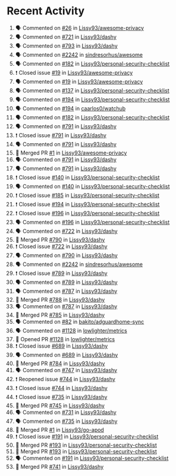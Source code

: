 # Recent Activity

<!--START_SECTION:activity-->
1. 🗣 Commented on [#26](https://github.com/Lissy93/awesome-privacy/issues/26) in [Lissy93/awesome-privacy](https://github.com/Lissy93/awesome-privacy)
2. 🗣 Commented on [#721](https://github.com/Lissy93/dashy/issues/721) in [Lissy93/dashy](https://github.com/Lissy93/dashy)
3. 🗣 Commented on [#793](https://github.com/Lissy93/dashy/issues/793) in [Lissy93/dashy](https://github.com/Lissy93/dashy)
4. 🗣 Commented on [#2242](https://github.com/sindresorhus/awesome/issues/2242) in [sindresorhus/awesome](https://github.com/sindresorhus/awesome)
5. 🗣 Commented on [#182](https://github.com/Lissy93/personal-security-checklist/issues/182) in [Lissy93/personal-security-checklist](https://github.com/Lissy93/personal-security-checklist)
6. ❗️ Closed issue [#19](https://github.com/Lissy93/awesome-privacy/issues/19) in [Lissy93/awesome-privacy](https://github.com/Lissy93/awesome-privacy)
7. 🗣 Commented on [#19](https://github.com/Lissy93/awesome-privacy/issues/19) in [Lissy93/awesome-privacy](https://github.com/Lissy93/awesome-privacy)
8. 🗣 Commented on [#137](https://github.com/Lissy93/personal-security-checklist/issues/137) in [Lissy93/personal-security-checklist](https://github.com/Lissy93/personal-security-checklist)
9. 🗣 Commented on [#194](https://github.com/Lissy93/personal-security-checklist/issues/194) in [Lissy93/personal-security-checklist](https://github.com/Lissy93/personal-security-checklist)
10. 🗣 Commented on [#194](https://github.com/caarlos0/watchub/issues/194) in [caarlos0/watchub](https://github.com/caarlos0/watchub)
11. 🗣 Commented on [#182](https://github.com/Lissy93/personal-security-checklist/issues/182) in [Lissy93/personal-security-checklist](https://github.com/Lissy93/personal-security-checklist)
12. 🗣 Commented on [#791](https://github.com/Lissy93/dashy/issues/791) in [Lissy93/dashy](https://github.com/Lissy93/dashy)
13. ❗️ Closed issue [#791](https://github.com/Lissy93/dashy/issues/791) in [Lissy93/dashy](https://github.com/Lissy93/dashy)
14. 🗣 Commented on [#791](https://github.com/Lissy93/dashy/issues/791) in [Lissy93/dashy](https://github.com/Lissy93/dashy)
15. 🎉 Merged PR [#1](https://github.com/Lissy93/awesome-privacy/pull/1) in [Lissy93/awesome-privacy](https://github.com/Lissy93/awesome-privacy)
16. 🗣 Commented on [#791](https://github.com/Lissy93/dashy/issues/791) in [Lissy93/dashy](https://github.com/Lissy93/dashy)
17. 🗣 Commented on [#791](https://github.com/Lissy93/dashy/issues/791) in [Lissy93/dashy](https://github.com/Lissy93/dashy)
18. ❗️ Closed issue [#140](https://github.com/Lissy93/personal-security-checklist/issues/140) in [Lissy93/personal-security-checklist](https://github.com/Lissy93/personal-security-checklist)
19. 🗣 Commented on [#140](https://github.com/Lissy93/personal-security-checklist/issues/140) in [Lissy93/personal-security-checklist](https://github.com/Lissy93/personal-security-checklist)
20. ❗️ Closed issue [#185](https://github.com/Lissy93/personal-security-checklist/issues/185) in [Lissy93/personal-security-checklist](https://github.com/Lissy93/personal-security-checklist)
21. ❗️ Closed issue [#194](https://github.com/Lissy93/personal-security-checklist/issues/194) in [Lissy93/personal-security-checklist](https://github.com/Lissy93/personal-security-checklist)
22. ❗️ Closed issue [#196](https://github.com/Lissy93/personal-security-checklist/issues/196) in [Lissy93/personal-security-checklist](https://github.com/Lissy93/personal-security-checklist)
23. 🗣 Commented on [#196](https://github.com/Lissy93/personal-security-checklist/issues/196) in [Lissy93/personal-security-checklist](https://github.com/Lissy93/personal-security-checklist)
24. 🗣 Commented on [#722](https://github.com/Lissy93/dashy/issues/722) in [Lissy93/dashy](https://github.com/Lissy93/dashy)
25. 🎉 Merged PR [#790](https://github.com/Lissy93/dashy/pull/790) in [Lissy93/dashy](https://github.com/Lissy93/dashy)
26. ❗️ Closed issue [#722](https://github.com/Lissy93/dashy/issues/722) in [Lissy93/dashy](https://github.com/Lissy93/dashy)
27. 🗣 Commented on [#790](https://github.com/Lissy93/dashy/issues/790) in [Lissy93/dashy](https://github.com/Lissy93/dashy)
28. 🗣 Commented on [#2242](https://github.com/sindresorhus/awesome/issues/2242) in [sindresorhus/awesome](https://github.com/sindresorhus/awesome)
29. ❗️ Closed issue [#789](https://github.com/Lissy93/dashy/issues/789) in [Lissy93/dashy](https://github.com/Lissy93/dashy)
30. 🗣 Commented on [#789](https://github.com/Lissy93/dashy/issues/789) in [Lissy93/dashy](https://github.com/Lissy93/dashy)
31. 🗣 Commented on [#787](https://github.com/Lissy93/dashy/issues/787) in [Lissy93/dashy](https://github.com/Lissy93/dashy)
32. 🎉 Merged PR [#788](https://github.com/Lissy93/dashy/pull/788) in [Lissy93/dashy](https://github.com/Lissy93/dashy)
33. 🗣 Commented on [#787](https://github.com/Lissy93/dashy/issues/787) in [Lissy93/dashy](https://github.com/Lissy93/dashy)
34. 🎉 Merged PR [#785](https://github.com/Lissy93/dashy/pull/785) in [Lissy93/dashy](https://github.com/Lissy93/dashy)
35. 🗣 Commented on [#82](https://github.com/bakito/adguardhome-sync/issues/82) in [bakito/adguardhome-sync](https://github.com/bakito/adguardhome-sync)
36. 🗣 Commented on [#1128](https://github.com/lowlighter/metrics/issues/1128) in [lowlighter/metrics](https://github.com/lowlighter/metrics)
37. 💪 Opened PR [#1128](https://github.com/lowlighter/metrics/pull/1128) in [lowlighter/metrics](https://github.com/lowlighter/metrics)
38. ❗️ Closed issue [#689](https://github.com/Lissy93/dashy/issues/689) in [Lissy93/dashy](https://github.com/Lissy93/dashy)
39. 🗣 Commented on [#689](https://github.com/Lissy93/dashy/issues/689) in [Lissy93/dashy](https://github.com/Lissy93/dashy)
40. 🎉 Merged PR [#784](https://github.com/Lissy93/dashy/pull/784) in [Lissy93/dashy](https://github.com/Lissy93/dashy)
41. 🗣 Commented on [#747](https://github.com/Lissy93/dashy/issues/747) in [Lissy93/dashy](https://github.com/Lissy93/dashy)
42. ❗️ Reopened issue [#744](https://github.com/Lissy93/dashy/issues/744) in [Lissy93/dashy](https://github.com/Lissy93/dashy)
43. ❗️ Closed issue [#744](https://github.com/Lissy93/dashy/issues/744) in [Lissy93/dashy](https://github.com/Lissy93/dashy)
44. ❗️ Closed issue [#735](https://github.com/Lissy93/dashy/issues/735) in [Lissy93/dashy](https://github.com/Lissy93/dashy)
45. 🎉 Merged PR [#745](https://github.com/Lissy93/dashy/pull/745) in [Lissy93/dashy](https://github.com/Lissy93/dashy)
46. 🗣 Commented on [#731](https://github.com/Lissy93/dashy/issues/731) in [Lissy93/dashy](https://github.com/Lissy93/dashy)
47. 🗣 Commented on [#735](https://github.com/Lissy93/dashy/issues/735) in [Lissy93/dashy](https://github.com/Lissy93/dashy)
48. 🎉 Merged PR [#1](https://github.com/Lissy93/go-apod/pull/1) in [Lissy93/go-apod](https://github.com/Lissy93/go-apod)
49. ❗️ Closed issue [#191](https://github.com/Lissy93/personal-security-checklist/issues/191) in [Lissy93/personal-security-checklist](https://github.com/Lissy93/personal-security-checklist)
50. 🎉 Merged PR [#193](https://github.com/Lissy93/personal-security-checklist/pull/193) in [Lissy93/personal-security-checklist](https://github.com/Lissy93/personal-security-checklist)
51. 🎉 Merged PR [#193](https://github.com/Lissy93/personal-security-checklist/pull/193) in [Lissy93/personal-security-checklist](https://github.com/Lissy93/personal-security-checklist)
52. 🗣 Commented on [#191](https://github.com/Lissy93/personal-security-checklist/issues/191) in [Lissy93/personal-security-checklist](https://github.com/Lissy93/personal-security-checklist)
53. 🎉 Merged PR [#741](https://github.com/Lissy93/dashy/pull/741) in [Lissy93/dashy](https://github.com/Lissy93/dashy)
<!--END_SECTION:activity-->
